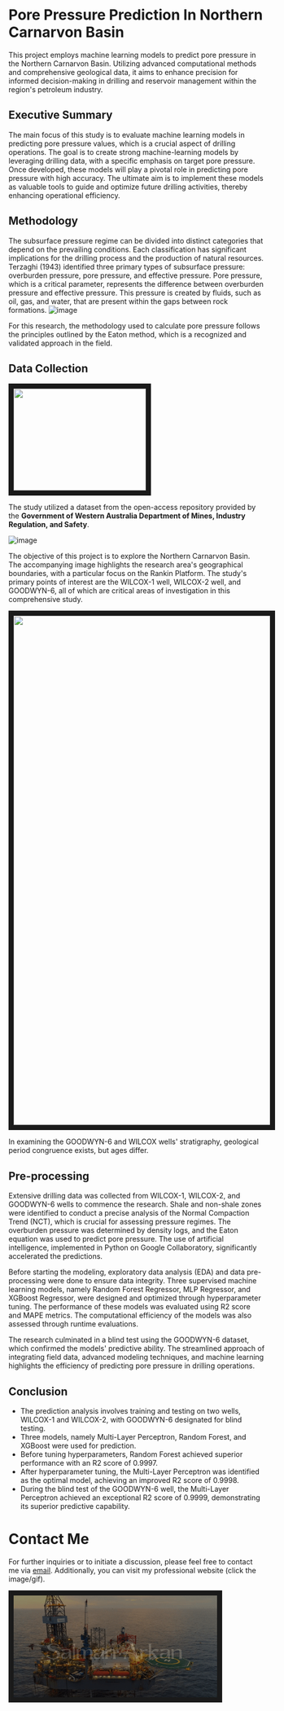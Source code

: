 # Pore Pressure Prediction In Northern Carnarvon Basin

This project employs machine learning models to predict pore pressure in the Northern Carnarvon Basin. Utilizing advanced computational methods and comprehensive geological data, it aims to enhance precision for informed decision-making in drilling and reservoir management within the region's petroleum industry.

## Executive Summary
The main focus of this study is to evaluate machine learning models in predicting pore pressure values, which is a crucial aspect of drilling operations. The goal is to create strong machine-learning models by leveraging drilling data, with a specific emphasis on target pore pressure. Once developed, these models will play a pivotal role in predicting pore pressure with high accuracy. The ultimate aim is to implement these models as valuable tools to guide and optimize future drilling activities, thereby enhancing operational efficiency.

## Methodology
The subsurface pressure regime can be divided into distinct categories that depend on the prevailing conditions. Each classification has significant implications for the drilling process and the production of natural resources. Terzaghi (1943) identified three primary types of subsurface pressure: overburden pressure, pore pressure, and effective pressure. Pore pressure, which is a critical parameter, represents the difference between overburden pressure and effective pressure. This pressure is created by fluids, such as oil, gas, and water, that are present within the gaps between rock formations.
![image](https://csegrecorder.com/assets/images/articles/2006-04-velocity-fig01.jpg)

For this research, the methodology used to calculate pore pressure follows the principles outlined by the Eaton method, which is a recognized and validated approach in the field.

## Data Collection
<a href="https://wapims.dmp.wa.gov.au/wapims" target="_blank">
<img src="https://catalogue.data.wa.gov.au/uploads/group/2020-10-07-052505.314296DMIRS-datawa.svg" width="260" height="200" border="10" />
</a>

The study utilized a dataset from the open-access repository provided by the **Government of Western Australia Department of Mines, Industry Regulation, and Safety**.

![image](https://www.ga.gov.au/__data/assets/image/0019/87040/Fig13_PP-2973-40_Rankin_Regional_2020.png)

The objective of this project is to explore the Northern Carnarvon Basin. The accompanying image highlights the research area's geographical boundaries, with a particular focus on the Rankin Platform. The study's primary points of interest are the WILCOX-1 well, WILCOX-2 well, and GOODWYN-6, all of which are critical areas of investigation in this comprehensive study.

<a href="https://www.ga.gov.au/scientific-topics/energy/province-sedimentary-basin-geology/petroleum/acreagerelease/northerncarnarvon" target="_blank">
<img src="https://www.ga.gov.au/__data/assets/image/0006/109869/PP-3978-9_Strat_Rankin.jpg" width="560" height="1000" border="10" />
</a>

In examining the GOODWYN-6 and WILCOX wells' stratigraphy, geological period congruence exists, but ages differ.

## Pre-processing
Extensive drilling data was collected from WILCOX-1, WILCOX-2, and GOODWYN-6 wells to commence the research. Shale and non-shale zones were identified to conduct a precise analysis of the Normal Compaction Trend (NCT), which is crucial for assessing pressure regimes. The overburden pressure was determined by density logs, and the Eaton equation was used to predict pore pressure. The use of artificial intelligence, implemented in Python on Google Collaboratory, significantly accelerated the predictions.

Before starting the modeling, exploratory data analysis (EDA) and data pre-processing were done to ensure data integrity. Three supervised machine learning models, namely Random Forest Regressor, MLP Regressor, and XGBoost Regressor, were designed and optimized through hyperparameter tuning. The performance of these models was evaluated using R2 score and MAPE metrics. The computational efficiency of the models was also assessed through runtime evaluations.

The research culminated in a blind test using the GOODWYN-6 dataset, which confirmed the models' predictive ability. The streamlined approach of integrating field data, advanced modeling techniques, and machine learning highlights the efficiency of predicting pore pressure in drilling operations.

## Conclusion
*  The prediction analysis involves training and testing on two wells, WILCOX-1 and WILCOX-2, with GOODWYN-6 designated for blind testing.
*  Three models, namely Multi-Layer Perceptron, Random Forest, and XGBoost were used for prediction.
*  Before tuning hyperparameters, Random Forest achieved superior performance with an R2 score of 0.9997.
*  After hyperparameter tuning, the Multi-Layer Perceptron was identified as the optimal model, achieving an improved R2 score of 0.9998.
*  During the blind test of the GOODWYN-6 well, the Multi-Layer Perceptron achieved an exceptional R2 score of 0.9999, demonstrating its superior predictive capability.


# Contact Me
For further inquiries or to initiate a discussion, please feel free to contact me via <a href="mailto:salmanarkan020@gmail.com"><span class="label">email</span></a>. Additionally, you can visit my professional website (click the image/gif).

<a href="https://salmanarkan.github.io/" target="_blank">
<img src="https://github.com/SalmanArkan/SalmanArkan/blob/main/GithubBanner.gif" width="400" height="200" border="10" />
</a>
